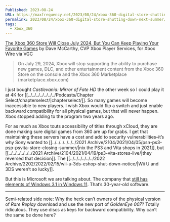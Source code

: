 ```yaml
---
Published: 2023-08-24
URL: https://maxfrequency.net/2023/08/24/xbox-360-digital-store-shutting-down-next-summer/
permalink: 2023/08/24/xbox-360-digital-store-shutting-down-next-summer/
tags:
  - Xbox_360
---
```

[The Xbox 360 Store Will Close July 2024, But You Can Keep Playing Your Favorite Games](https://news.xbox.com/en-us/2023/08/17/xbox-360-store-will-close-july-2024/) by Dave McCarthy, CVP Xbox Player Services, for Xbox Wire via VGC

> On July 29, 2024, Xbox will stop supporting the ability to purchase new games, DLC, and other entertainment content from the Xbox 360 Store on the console and the Xbox 360 Marketplace (marketplace.xbox.com)

I just bought *Castlevania: Mirror of Fate HD* the other week so I could play it at 4K for [[../../../../../../../Podcasts/Chapter Select/chapterselect/|chapterselect/]]. So many games will become inaccessible to new players. I wish Xbox would flip a switch and just enable backward compatibility for all physical games, but that will never happen. Xbox stopped adding to the program two years ago.

For as much as Xbox touts accessibility of titles through xCloud, they are done making sure digital games from 360 are up for grabs. I get that maintaining these servers have a cost and add to security vulnerabilities–it’s why Sony wanted to [[../../../../../../2021 Archive/2104/2021/04/05/psn-ps3-psp-psvita-store-closing-summer/|nix the PS3 and Vita shops in 2021]], but [[../../../../../../2021 Archive/2104/2021/04/19/ps3-vita-stores-live/|they reversed that decision]]. The [[../../../../../../2022 Archive/2202/2022/02/15/wii-u-3ds-eshop-shut-down-notice/|Wii U and 3DS weren’t so lucky]].

But this is Microsoft we are talking about. The company that [still has elements of Windows 3.1 in Windows 11](https://www.windowslatest.com/2021/06/19/windows-11-old-school-windows-dialogs-are-also-getting-ui-changes/). That’s 30-year-old software.

---

Semi-related side note: Why the heck can’t owners of the physical version of *Rare Replay* download and use the new port of *GoldenEye 007*? Totally ridiculous. They use discs as keys for backward compatibility. Why can’t the same be done here?